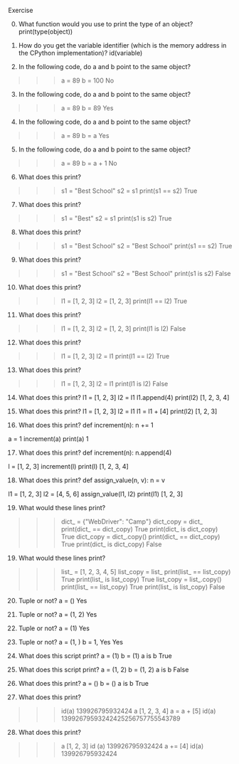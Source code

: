 Exercise

0. What function would you use to print the type of an object?
print(type(object))

1. How do you get the variable identifier (which is the memory address in the CPython implementation)?
id(variable)

2. In the following code, do a and b point to the same object?
>>> a = 89
>>> b = 100
No

3. In the following code, do a and b point to the same object?
>>> a = 89
>>> b = 89
Yes

4. In the following code, do a and b point to the same object?
>>> a = 89
>>> b = a
Yes

5. In the following code, do a and b point to the same object?
>>> a = 89
>>> b = a + 1
No

6. What does this print?
>>> s1 = "Best School"
>>> s2 = s1
>>> print(s1 == s2)
True

7. What does this print?
>>> s1 = "Best"
>>> s2 = s1
>>> print(s1 is s2)
True

8. What does this print?
>>> s1 = "Best School"
>>> s2 = "Best School"
>>> print(s1 == s2)
True

9. What does this print?
>>> s1 = "Best School"
>>> s2 = "Best School"
>>> print(s1 is s2)
False

10. What does this  print?
>>> l1 = [1, 2, 3]
>>> l2 = [1, 2, 3] 
>>> print(l1 == l2)
True

11. What does this print?
>>> l1 = [1, 2, 3]
>>> l2 = [1, 2, 3] 
>>> print(l1 is l2)
False

12. What does this print?
>>> l1 = [1, 2, 3]
>>> l2 = l1
>>> print(l1 == l2)
True

13. What does this print?
>>> l1 = [1, 2, 3]
>>> l2 = l1
>>> print(l1 is l2)
False

14. What does this print?
l1 = [1, 2, 3]
l2 = l1
l1.append(4)
print(l2)
[1, 2, 3, 4]

15. What does this print?
l1 = [1, 2, 3]
l2 = l1
l1 = l1 + [4]
print(l2)
[1, 2, 3]

16. What does this print?
def increment(n):
    n += 1

a = 1
increment(a)
print(a)
1

17. What does this print?
def increment(n):
    n.append(4)

l = [1, 2, 3]
increment(l)
print(l)
[1, 2, 3, 4]

18. What does this print?
def assign_value(n, v):
    n = v

l1 = [1, 2, 3]
l2 = [4, 5, 6]
assign_value(l1, l2)
print(l1)
[1, 2, 3]

19. What would these lines print?
>>> dict_ = {"WebDriver": "Camp"}
>>> dict_copy = dict_
print(dict_ == dict_copy)
True
print(dict_ is dict_copy)
True
>>> dict_copy = dict_.copy()
print(dict_ == dict_copy)
True
print(dict_ is dict_copy)
False

19. What would these lines print?
>>> list_ = [1, 2, 3, 4, 5]
>>> list_copy = list_
print(list_ == list_copy)
True
print(list_ is list_copy)
True
>>> list_copy = list_.copy()
print(list_ == list_copy)
True
print(list_ is list_copy)
False

20. Tuple or not?
a = ()
Yes

21. Tuple or not?
a = (1, 2)
Yes

22. Tuple or not?
a = (1)
Yes

23. Tuple or not?
a = (1, )
b = 1,
Yes
Yes

24. What does this script print?
a = (1)
b = (1)
a is b
True

25. What does this script print?
a = (1, 2)
b = (1, 2)
a is b
False

26. What does this print?
a = ()
b = ()
a is b
True

27. What does this print?
>>> id(a)
139926795932424
>>> a
[1, 2, 3, 4]
>>> a = a + [5]
>>> id(a)
13992679593242425256757755543789

28. What does this print?
>>> a
[1, 2, 3]
>>> id (a)
139926795932424
>>> a += [4]
>>> id(a)
139926795932424
